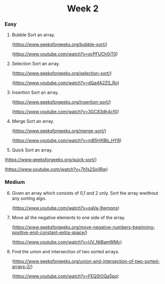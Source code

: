 <h1 align="center">Week 2</h1>

### Easy

1. Bubble Sort an array.

   (https://www.geeksforgeeks.org/bubble-sort/)

   (https://www.youtube.com/watch?v=xcPFUCh0jT0)

2. Selection Sort an array.

   (https://www.geeksforgeeks.org/selection-sort/)

   (https://www.youtube.com/watch?v=dQa4A2Z0_Ro)

3. Insertion Sort an array.

   (https://www.geeksforgeeks.org/insertion-sort/)

   (https://www.youtube.com/watch?v=3GC83dh4cf0)

4. Merge Sort an array.

   (https://www.geeksforgeeks.org/merge-sort/)

   (https://www.youtube.com/watch?v=mB5HXBb_HY8)

5. Quick Sort an array.

  (https://www.geeksforgeeks.org/quick-sort/)
  
  (https://www.youtube.com/watch?v=7h1s2SojIRw)

### Medium

6. Given an array which consists of 0,1 and 2 only. Sort the array wwithout any sorting algo.

   (https://www.youtube.com/watch?v=oaVa-9wmpns)

7. Move all the negative elements to one side of the array.

   (https://www.geeksforgeeks.org/move-negative-numbers-beginning-positive-end-constant-extra-space/)
   
   (https://www.youtube.com/watch?v=UV_NtBamWMc)
   
8. Find the union and intersection of two sorted arrays.

   (https://www.geeksforgeeks.org/union-and-intersection-of-two-sorted-arrays-2/)
   
   (https://www.youtube.com/watch?v=FEQSlOQa5po)

